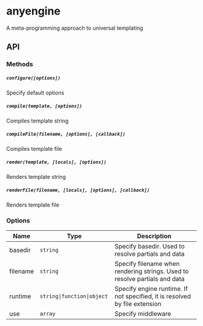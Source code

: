# anyengine

A meta-programming approach to universal templating


## API

### Methods

##### `configure([options])`

Specify default options

##### `compile(template, [options])`

Compiles template string

##### `compileFile(filename, [options], [callback])`

Compiles template file

##### `render(template, [locals], [options])`

Renders template string

##### `renderFile(filename, [locals], [options], [callback])`

Renders template file

### Options

| Name            | Type            | Description
|-----------------|-----------------|------------------------------------------------|
| basedir         | `string`          | Specify basedir. Used to resolve partials and data
| filename        | `string`          | Specify filename when rendering strings. Used to resolve partials and data
| runtime         | <code>string&#124;function&#124;object </code>         | Specify engine runtime. If not specified, it is resolved by file extension
| use             | `array`           | Specify middleware
